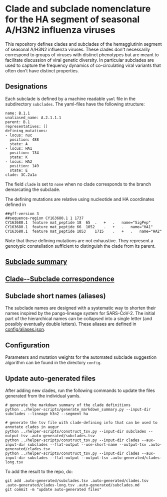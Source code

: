 # Clade and subclade nomenclature for the HA segment of seasonal A/H3N2 influenza viruses

This repository defines clades and subclades of the hemagglutinin segment of seasonal A/H3N2 influenza viruses.
These clades don't necessarily correspond to groups of viruses with distinct phenotypes but are meant to facilitate discussion of viral genetic diversity.
In particular subclades are used to capture the frequency dynamics of co-circulating viral variants that often don't have distinct properties.


## Designations

Each subclade is defined by a machine readable `yaml` file in the subdirectory `subclades`.
The yaml-files have the following structure:
```
name: B.1.1
unaliased_name: A.2.1.1.1
parent: B.1
representatives: []
defining_mutations:
- locus: nuc
  position: 488
  state: A
- locus: HA1
  position: 134
  state: K
- locus: HA2
  position: 149
  state: E
clade: 3C.2a1a
```
The field `clade` is set to `none` when no clade corresponds to the branch demarcating the subclade.

The defining mutations are relative using nucleotide and HA coordinates defined in
```
##gff-version 3
##sequence-region CY163680.1 1 1737
CY163680.1	feature	mat_peptide	18	65	.	+	.	name="SigPep"
CY163680.1	feature	mat_peptide	66	1052	.	+	.	name="HA1"
CY163680.1	feature	mat_peptide	1053	1715	.	+	.	name="HA2"
```
Note that these defining mutations are not exhaustive. They represent a genotypic constellation sufficient to distinguish the clade from its parent.

## [Subclade summary](.auto-generated/subclades.md)

## [Clade--Subclade correspondence](.auto-generated/subclades.md#clade----subclade-correspondence)

## Subclade short names (aliases)
The subclade names are designed with a systematic way to shorten their names inspired by the pango-lineage system for SARS-CoV-2.
The initial part of the hierarchical names can be collapsed into a single letter (and possibly eventually double letters).
These aliases are defined in [config/aliases.json](config/aliases.json).


## Configuration
Parameters and mutation weights for the automated subclade suggestion algorithm can be found in the directory `config`.

## Update auto-generated files
After adding new clades, run the following commands to update the files generated from the individual yamls.
```
# generate the markdown summary of the clade definitions
python ../helper-scripts/generate_markdown_summary.py --input-dir subclades --lineage h3n2 --segment ha

# generate the tsv file with clade-defining info that can be used to annotate clades in augur
python ../helper-scripts/construct_tsv.py --input-dir subclades --output-tsv .auto-generated/subclades.tsv
python ../helper-scripts/construct_tsv.py --input-dir clades --aux-input-dir subclades --flat-output --use-short-name --output-tsv .auto-generated/clades.tsv
python ../helper-scripts/construct_tsv.py --input-dir clades --aux-input-dir subclades --flat-output --output-tsv .auto-generated/clades-long.tsv
```
To add the result to the repo, do:
```
git add .auto-generated/subclades.tsv .auto-generated/clades.tsv .auto-generated/clades-long.tsv .auto-generated/subclades.md
git commit -m "update auto-generated files"
```
